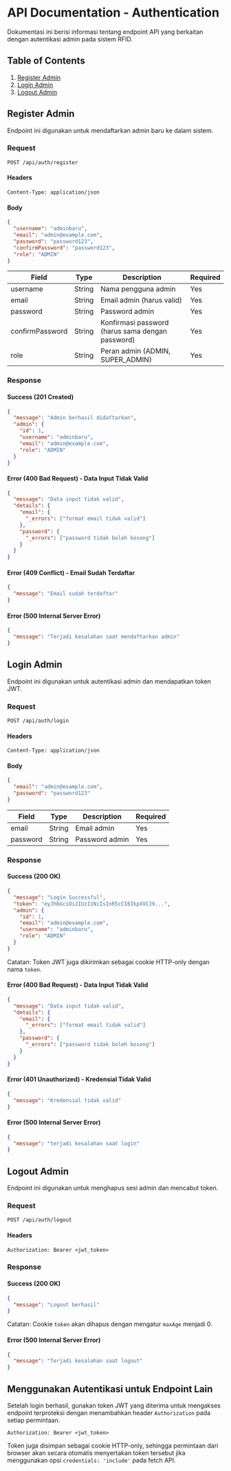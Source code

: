 # API Documentation - Authentication

Dokumentasi ini berisi informasi tentang endpoint API yang berkaitan dengan autentikasi admin pada sistem RFID.

## Table of Contents

1. [Register Admin](#register-admin)
2. [Login Admin](#login-admin)
3. [Logout Admin](#logout-admin)

## Register Admin

Endpoint ini digunakan untuk mendaftarkan admin baru ke dalam sistem.

### Request

```
POST /api/auth/register
```

#### Headers

```
Content-Type: application/json
```

#### Body

```json
{
  "username": "adminbaru",
  "email": "admin@example.com",
  "password": "password123",
  "confirmPassword": "password123",
  "role": "ADMIN"
}
```

| Field           | Type   | Description                                  | Required |
|-----------------|--------|----------------------------------------------|----------|
| username        | String | Nama pengguna admin                          | Yes      |
| email           | String | Email admin (harus valid)                    | Yes      |
| password        | String | Password admin                               | Yes      |
| confirmPassword | String | Konfirmasi password (harus sama dengan password) | Yes  |
| role            | String | Peran admin (ADMIN, SUPER_ADMIN)             | Yes      |

### Response

#### Success (201 Created)

```json
{
  "message": "Admin berhasil didaftarkan",
  "admin": {
    "id": 1,
    "username": "adminbaru",
    "email": "admin@example.com",
    "role": "ADMIN"
  }
}
```

#### Error (400 Bad Request) - Data Input Tidak Valid

```json
{
  "message": "Data input tidak valid",
  "details": {
    "email": {
      "_errors": ["format email tidak valid"]
    },
    "password": {
      "_errors": ["password tidak boleh kosong"]
    }
  }
}
```

#### Error (409 Conflict) - Email Sudah Terdaftar

```json
{
  "message": "Email sudah terdaftar"
}
```

#### Error (500 Internal Server Error)

```json
{
  "message": "Terjadi kesalahan saat mendaftarkan admin"
}
```

## Login Admin

Endpoint ini digunakan untuk autentikasi admin dan mendapatkan token JWT.

### Request

```
POST /api/auth/login
```

#### Headers

```
Content-Type: application/json
```

#### Body

```json
{
  "email": "admin@example.com",
  "password": "password123"
}
```

| Field    | Type   | Description        | Required |
|----------|--------|--------------------|----------|
| email    | String | Email admin        | Yes      |
| password | String | Password admin     | Yes      |

### Response

#### Success (200 OK)

```json
{
  "message": "Login Successful",
  "token": "eyJhbGciOiJIUzI1NiIsInR5cCI6IkpXVCJ9...",
  "admin": {
    "id": 1,
    "email": "admin@example.com",
    "username": "adminbaru",
    "role": "ADMIN"
  }
}
```

Catatan: Token JWT juga dikirimkan sebagai cookie HTTP-only dengan nama `token`.

#### Error (400 Bad Request) - Data Input Tidak Valid

```json
{
  "message": "Data input tidak valid",
  "details": {
    "email": {
      "_errors": ["format email tidak valid"]
    },
    "password": {
      "_errors": ["password tidak boleh kosong"]
    }
  }
}
```

#### Error (401 Unauthorized) - Kredensial Tidak Valid

```json
{
  "message": "Kredensial tidak valid"
}
```

#### Error (500 Internal Server Error)

```json
{
  "message": "terjadi kesalahan saat login"
}
```

## Logout Admin

Endpoint ini digunakan untuk menghapus sesi admin dan mencabut token.

### Request

```
POST /api/auth/logout
```

#### Headers

```
Authorization: Bearer <jwt_token>
```

### Response

#### Success (200 OK)

```json
{
  "message": "Logout berhasil"
}
```

Catatan: Cookie `token` akan dihapus dengan mengatur `maxAge` menjadi 0.

#### Error (500 Internal Server Error)

```json
{
  "message": "Terjadi kesalahan saat logout"
}
```

## Menggunakan Autentikasi untuk Endpoint Lain

Setelah login berhasil, gunakan token JWT yang diterima untuk mengakses endpoint terproteksi dengan menambahkan header `Authorization` pada setiap permintaan.

```
Authorization: Bearer <jwt_token>
```

Token juga disimpan sebagai cookie HTTP-only, sehingga permintaan dari browser akan secara otomatis menyertakan token tersebut jika menggunakan opsi `credentials: 'include'` pada fetch API.